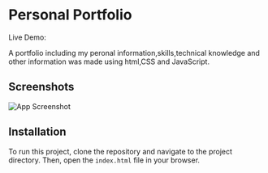 
# Personal Portfolio

Live Demo:

A portfolio including my peronal information,skills,technical knowledge and other information was made using html,CSS and JavaScript.


## Screenshots

![App Screenshot](https://via.placeholder.com/468x300?text=App+Screenshot+Here)

## Installation

To run this project, clone the repository and navigate to the project directory. Then, open the `index.html` file in your browser.
